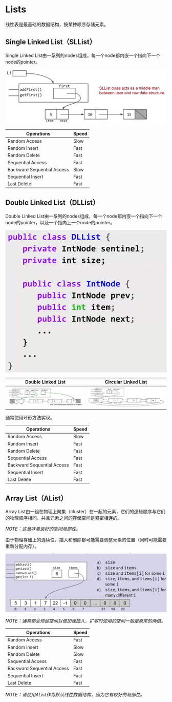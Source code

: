 # Lists

线性表是最基础的数据结构，按某种顺序存储元素。

## Single Linked List（SLList）

Single Linked List由一系列的nodes组成，每一个node都内嵌一个指向下一个node的pointer。

![F1](./F1.png)

|Operations|Speed|
|-|-|
|Random Access|Slow|
|Random Insert|Fast|
|Random Delete|Fast|
|Sequential Access|Fast|
|Backward Sequential Access|Slow|
|Sequential Insert|Fast|
|Last Delete|Fast|

## Double Linked List（DLList）

Double Linked List由一系列的nodes组成，每一个node都内嵌一个指向下一个node的pointer，以及一个指向上一个node的pointer。

![F4](./F4.png)

|Double Linked List|Circular Linked List|
|-|-|
|![F2](./F2.png)|![F3](./F3.png)|

通常使用环形方法实现。

|Operations|Speed|
|-|-|
|Random Access|Slow|
|Random Insert|Fast|
|Random Delete|Fast|
|Sequential Access|Fast|
|Backward Sequential Access|Fast|
|Sequential Insert|Fast|
|Last Delete|Fast|

## Array List（AList）

Array List由一组在物理上聚集（cluster）在一起的元素，它们的逻辑顺序与它们的物理顺序相同，并且元素之间的存储空间是紧密相连的。

*NOTE：这意味着良好的空间局部性。*

由于物理存储上的连续性，插入和删除都可能需要调整元素的位置（同时可能需要重新分配内存）。

![F5](./F5.png)

*NOTE：通常都会预留空间以便加速插入，扩容时使用的空间一般是原来的两倍。*

|Operations|Speed|
|-|-|
|Random Access|Fast|
|Random Insert|Slow|
|Random Delete|Slow|
|Sequential Access|Fast|
|Backward Sequential Access|Fast|
|Sequential Insert|Fast|
|Last Delete|Fast|

*NOTE：请使用AList作为默认线性数据结构，因为它有较好的局部性。*